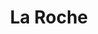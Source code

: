---
title: La Roche
date: 
draft: false

# descripcion
description : Círculo con nácar chicos

materials: Plata 925

color: Plateado

dimensions: 0,7cm

code: 01-04-0150

type: "Aros"

categories: []

price: $2.710,00

price_eftvo: $2.300,00

# Images
# first image will be shown in the product page
images:
  # - image: "images/path_to_image"
  # La ubicacion de las imagenes es imagenes/Aros/Aros.Piedras/01-04-0150-la-roche
  - image: "./images/aros/piedras/01-04-0150-circulo-con-nacar-chicos_a.jpeg"
  - image: "./images/aros/piedras/01-04-0150-circulo-con-nacar-chicos_b.jpeg"
---